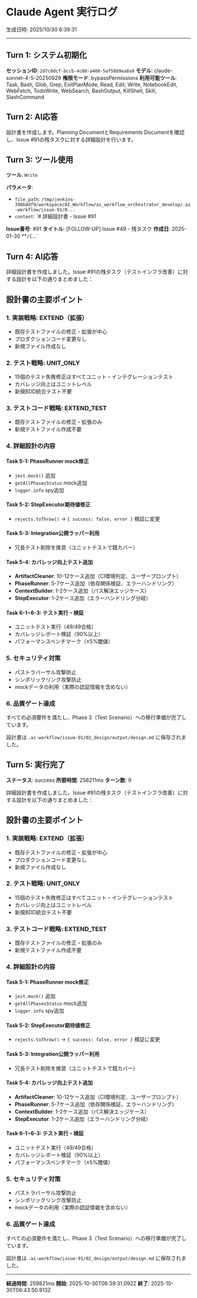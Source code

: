 # Claude Agent 実行ログ

生成日時: 2025/10/30 6:39:31

---

## Turn 1: システム初期化

**セッションID**: `2d7c0dcf-bccb-4c80-a408-5af58b9ea8a9`
**モデル**: claude-sonnet-4-5-20250929
**権限モード**: bypassPermissions
**利用可能ツール**: Task, Bash, Glob, Grep, ExitPlanMode, Read, Edit, Write, NotebookEdit, WebFetch, TodoWrite, WebSearch, BashOutput, KillShell, Skill, SlashCommand

## Turn 2: AI応答

設計書を作成します。Planning DocumentとRequirements Documentを確認し、Issue #91の残タスクに対する詳細設計を行います。

## Turn 3: ツール使用

**ツール**: `Write`

**パラメータ**:
- `file_path`: `/tmp/jenkins-398b4df9/workspace/AI_Workflow/ai_workflow_orchestrator_develop/.ai-workflow/issue-91/0...`
- `content`: `# 詳細設計書 - Issue #91

**Issue番号**: #91
**タイトル**: [FOLLOW-UP] Issue #49 - 残タスク
**作成日**: 2025-01-30
**バ...`

## Turn 4: AI応答

詳細設計書を作成しました。Issue #91の残タスク（テストインフラ改善）に対する設計を以下の通りまとめました：

## 設計書の主要ポイント

### 1. **実装戦略: EXTEND（拡張）**
- 既存テストファイルの修正・拡張が中心
- プロダクションコード変更なし
- 新規ファイル作成なし

### 2. **テスト戦略: UNIT_ONLY**
- 15個のテスト失敗修正はすべてユニット・インテグレーションテスト
- カバレッジ向上はユニットレベル
- 新規BDD統合テスト不要

### 3. **テストコード戦略: EXTEND_TEST**
- 既存テストファイルの修正・拡張のみ
- 新規テストファイル作成不要

### 4. **詳細設計の内容**

#### Task 5-1: PhaseRunner mock修正
- `jest.mock()` 追加
- `getAllPhasesStatus` mock追加
- `logger.info` spy追加

#### Task 5-2: StepExecutor期待値修正
- `rejects.toThrow()` → `{ success: false, error }` 検証に変更

#### Task 5-3: Integration公開ラッパー利用
- 冗長テスト削除を推奨（ユニットテストで既カバー）

#### Task 5-4: カバレッジ向上テスト追加
- **ArtifactCleaner**: 10-12ケース追加（CI環境判定、ユーザープロンプト）
- **PhaseRunner**: 5-7ケース追加（依存関係検証、エラーハンドリング）
- **ContextBuilder**: 1-2ケース追加（パス解決エッジケース）
- **StepExecutor**: 1-2ケース追加（エラーハンドリング分岐）

#### Task 6-1~6-3: テスト実行・検証
- ユニットテスト実行（49/49合格）
- カバレッジレポート検証（90%以上）
- パフォーマンスベンチマーク（±5%閾値）

### 5. **セキュリティ対策**
- パストラバーサル攻撃防止
- シンボリックリンク攻撃防止
- mockデータの利用（実際の認証情報を含めない）

### 6. **品質ゲート達成**
すべての必須要件を満たし、Phase 3（Test Scenario）への移行準備が完了しています。

設計書は `.ai-workflow/issue-91/02_design/output/design.md` に保存されました。

## Turn 5: 実行完了

**ステータス**: success
**所要時間**: 258211ms
**ターン数**: 9

詳細設計書を作成しました。Issue #91の残タスク（テストインフラ改善）に対する設計を以下の通りまとめました：

## 設計書の主要ポイント

### 1. **実装戦略: EXTEND（拡張）**
- 既存テストファイルの修正・拡張が中心
- プロダクションコード変更なし
- 新規ファイル作成なし

### 2. **テスト戦略: UNIT_ONLY**
- 15個のテスト失敗修正はすべてユニット・インテグレーションテスト
- カバレッジ向上はユニットレベル
- 新規BDD統合テスト不要

### 3. **テストコード戦略: EXTEND_TEST**
- 既存テストファイルの修正・拡張のみ
- 新規テストファイル作成不要

### 4. **詳細設計の内容**

#### Task 5-1: PhaseRunner mock修正
- `jest.mock()` 追加
- `getAllPhasesStatus` mock追加
- `logger.info` spy追加

#### Task 5-2: StepExecutor期待値修正
- `rejects.toThrow()` → `{ success: false, error }` 検証に変更

#### Task 5-3: Integration公開ラッパー利用
- 冗長テスト削除を推奨（ユニットテストで既カバー）

#### Task 5-4: カバレッジ向上テスト追加
- **ArtifactCleaner**: 10-12ケース追加（CI環境判定、ユーザープロンプト）
- **PhaseRunner**: 5-7ケース追加（依存関係検証、エラーハンドリング）
- **ContextBuilder**: 1-2ケース追加（パス解決エッジケース）
- **StepExecutor**: 1-2ケース追加（エラーハンドリング分岐）

#### Task 6-1~6-3: テスト実行・検証
- ユニットテスト実行（49/49合格）
- カバレッジレポート検証（90%以上）
- パフォーマンスベンチマーク（±5%閾値）

### 5. **セキュリティ対策**
- パストラバーサル攻撃防止
- シンボリックリンク攻撃防止
- mockデータの利用（実際の認証情報を含めない）

### 6. **品質ゲート達成**
すべての必須要件を満たし、Phase 3（Test Scenario）への移行準備が完了しています。

設計書は `.ai-workflow/issue-91/02_design/output/design.md` に保存されました。


---

**経過時間**: 259821ms
**開始**: 2025-10-30T06:39:31.092Z
**終了**: 2025-10-30T06:43:50.913Z